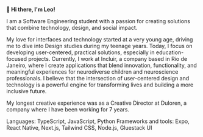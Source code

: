 **👋 Hi there, I'm Leo!**

I am a Software Engineering student with a passion for creating solutions that combine technology, design, and social impact.

My love for interfaces and technology started at a very young age, driving me to dive into Design studies during my teenage years. Today, I focus on developing user-centered, practical solutions, especially in education-focused projects.
Currently, I work at Incluir, a company based in Rio de Janeiro, where I create applications that blend innovation, functionality, and meaningful experiences for neurodiverse children and neuroscience professionals.
I believe that the intersection of user-centered design and technology is a powerful engine for transforming lives and building a more inclusive future.

My longest creative experience was as a Creative Director at Duloren, a company where I have been working for 7 years.

Languages: TypeScript, JavaScript, Python
Frameworks and tools: Expo, React Native, Next.js, Tailwind CSS, Node.js, Gluestack UI
